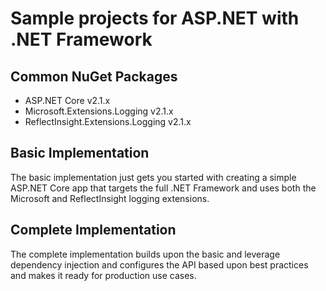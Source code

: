 # Sample projects for ASP.NET with .NET Framework

## Common NuGet Packages
- ASP.NET Core v2.1.x
- Microsoft.Extensions.Logging v2.1.x
- ReflectInsight.Extensions.Logging v2.1.x

## Basic Implementation

The basic implementation just gets you started with creating a simple ASP.NET Core app that targets the full .NET Framework and uses both the Microsoft and ReflectInsight logging extensions.

## Complete Implementation

The complete implementation builds upon the basic and leverage dependency injection and configures the API based upon best practices and makes it ready for production use cases.